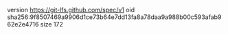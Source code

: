version https://git-lfs.github.com/spec/v1
oid sha256:9f8507469a9906d1ce73b64e7dd13fa8a78daa9a988b00c593afab962e2e4716
size 172
